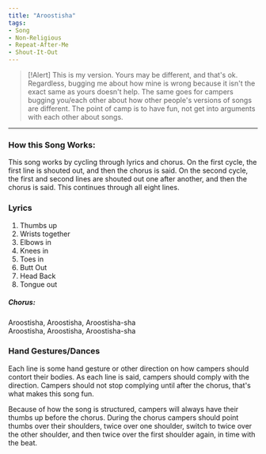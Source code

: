 ```yaml
---
title: "Aroostisha"
tags:
- Song
- Non-Religious
- Repeat-After-Me
- Shout-It-Out
---
```


>[!Alert]
> This is my version. Yours may be different, and that's ok. Regardless, bugging me about how mine is wrong because it isn't the exact same as yours doesn't help. The same goes for campers bugging you/each other about how other people's versions of songs are different. The point of camp is to have fun, not get into arguments with each other about songs. 

---

### How this Song Works:

This song works by cycling through lyrics and chorus. On the first cycle, the first line is shouted out, and then the chorus is said. On the second cycle, the first and second lines are shouted out one after another, and then the chorus is said. This continues through all eight lines.

### Lyrics

1. Thumbs up
2. Wrists together
3. Elbows in
4. Knees in
5. Toes in
6. Butt Out
7. Head Back
8. Tongue out

##### Chorus:
Aroostisha, Aroostisha, Aroostisha-sha  
Aroostisha, Aroostisha, Aroostisha-sha  

### Hand Gestures/Dances

Each line is some hand gesture or other direction on how campers should contort their bodies. As each line is said, campers should comply with the direction. Campers should not stop complying until after the chorus, that's what makes this song fun.

Because of how the song is structured, campers will always have their thumbs up before the chorus. During the chorus campers should point thumbs over their shoulders, twice over one shoulder, switch to twice over the other shoulder, and then twice over the first shoulder again, in time with the beat.